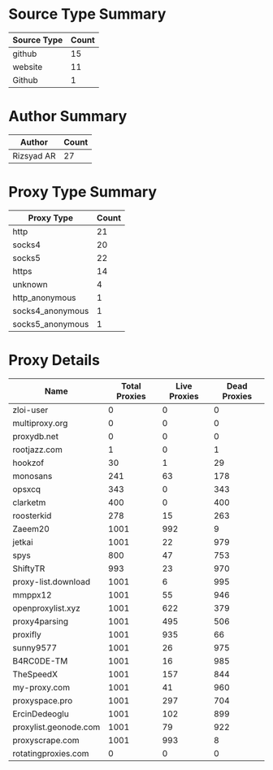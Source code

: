 # Source Type Summary

| Source Type | Count |
|-------------|-------|
| github | 15 |
| website | 11 |
| Github | 1 |


# Author Summary

| Author | Count |
|--------|-------|
| Rizsyad AR | 27 |


# Proxy Type Summary

| Proxy Type | Count |
|------------|-------|
| http | 21 |
| socks4 | 20 |
| socks5 | 22 |
| https | 14 |
| unknown | 4 |
| http_anonymous | 1 |
| socks4_anonymous | 1 |
| socks5_anonymous | 1 |


# Proxy Details

| Name | Total Proxies | Live Proxies | Dead Proxies |
|------|---------------|--------------|---------------|
| zloi-user | 0 | 0 | 0 |
| multiproxy.org | 0 | 0 | 0 |
| proxydb.net | 0 | 0 | 0 |
| rootjazz.com | 1 | 0 | 1 |
| hookzof | 30 | 1 | 29 |
| monosans | 241 | 63 | 178 |
| opsxcq | 343 | 0 | 343 |
| clarketm | 400 | 0 | 400 |
| roosterkid | 278 | 15 | 263 |
| Zaeem20 | 1001 | 992 | 9 |
| jetkai | 1001 | 22 | 979 |
| spys | 800 | 47 | 753 |
| ShiftyTR | 993 | 23 | 970 |
| proxy-list.download | 1001 | 6 | 995 |
| mmppx12 | 1001 | 55 | 946 |
| openproxylist.xyz | 1001 | 622 | 379 |
| proxy4parsing | 1001 | 495 | 506 |
| proxifly | 1001 | 935 | 66 |
| sunny9577 | 1001 | 26 | 975 |
| B4RC0DE-TM | 1001 | 16 | 985 |
| TheSpeedX | 1001 | 157 | 844 |
| my-proxy.com | 1001 | 41 | 960 |
| proxyspace.pro | 1001 | 297 | 704 |
| ErcinDedeoglu | 1001 | 102 | 899 |
| proxylist.geonode.com | 1001 | 79 | 922 |
| proxyscrape.com | 1001 | 993 | 8 |
| rotatingproxies.com | 0 | 0 | 0 |
